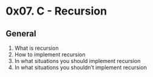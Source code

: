# 0x07. C - Recursion

## General
1. What is recursion
1. How to implement recursion
1. In what situations you should implement recursion
1. In what situations you shouldn’t implement recursion
